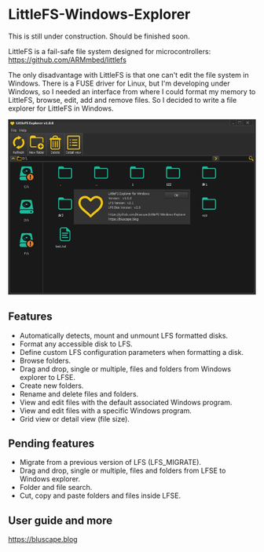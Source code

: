 # LittleFS-Windows-Explorer

This is still under construction. Should be finished soon.

LittleFS is a fail-safe file system designed for microcontrollers: https://github.com/ARMmbed/littlefs

The only disadvantage with LittleFS is that one can't edit the file system in Windows. There is a FUSE driver for Linux, but I'm developing under Windows, so I needed an interface from where I could format my memory to LittleFS, browse, edit, add and remove files. So I decided to write a file explorer for LittleFS in Windows.  

![GitHub Logo](/images/ExplorerWAbout.jpg)

## Features
* Automatically detects, mount and unmount LFS formatted disks.
* Format any accessible disk to LFS.
* Define custom LFS configuration parameters when formatting a disk.
* Browse folders.
* Drag and drop, single or multiple, files and folders from Windows explorer to LFSE.
* Create new folders.
* Rename and delete files and folders.
* View and edit files with the default associated Windows program.
* View and edit files with a specific Windows program.
* Grid view or detail view (file size).

## Pending features
* Migrate from a previous version of LFS (LFS_MIGRATE). 
* Drag and drop, single or multiple, files and folders from LFSE to Windows explorer. 
* Folder and file search.
* Cut, copy and paste folders and files inside LFSE.

## User guide and more
https://bluscape.blog
